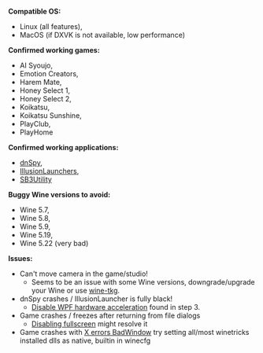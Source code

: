 **Compatible OS:**
* Linux (all features),
* MacOS (if DXVK is not available, low performance)

**Confirmed working games:**
* AI Syoujo,
* Emotion Creators,
* Harem Mate,
* Honey Select 1,
* Honey Select 2,
* Koikatsu, 
* Koikatsu Sunshine,
* PlayClub,
* PlayHome

**Confirmed working applications:**
* [dnSpy](https://github.com/dnSpy/dnSpy),
* [IllusionLaunchers](https://github.com/IllusionMods/IllusionLaunchers),
* [SB3Utility](https://github.com/enimaroah/SB3Utility)

**Buggy Wine versions to avoid:**
* Wine 5.7,
* Wine 5.8,
* Wine 5.9,
* Wine 5.19,
* Wine 5.22 (very bad)

**Issues:**
* Can't move camera in the game/studio!
  * Seems to be an issue with some Wine versions, downgrade/upgrade your Wine or use [wine-tkg](https://github.com/Mantas-2155X/illusion-wine-guide/blob/master/parts/packages.md).
* dnSpy crashes / IllusionLauncher is fully black!
  * [Disable WPF hardware acceleration](https://github.com/Mantas-2155X/illusion-wine-guide/blob/master/parts/setup-wineprefix.md) found in step 3.
* Game crashes / freezes after returning from file dialogs
  * [Disabling fullscreen](https://github.com/Mantas-2155X/illusion-wine-guide/issues/13) might resolve it 
* Game crashes with [X errors BadWindow](https://github.com/Mantas-2155X/illusion-wine-guide/issues/4) try setting all/most winetricks installed dlls as native, builtin in winecfg
